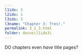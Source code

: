 ```yaml
---
l1idx: 3
l2idx: 1
l3idx: 3
l3name: "Chapter 3: Tres!."
permalink: 3_1_3.html
folder: docos\l1idx3\
---
```


DO chapters even *have* title pages?
